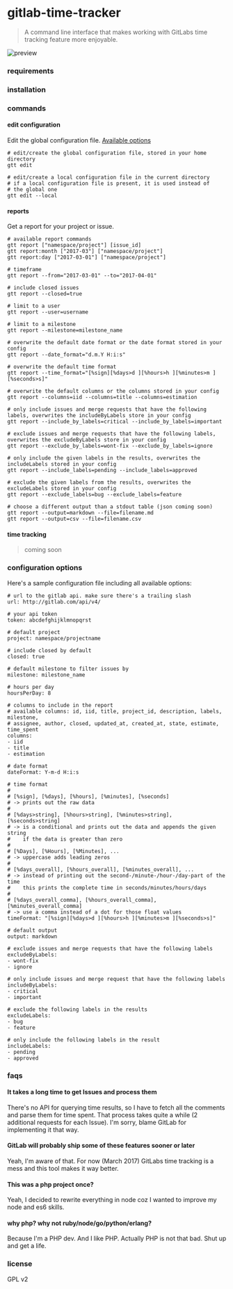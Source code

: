 # gitlab-time-tracker

> A command line interface that makes working with GitLabs time tracking feature more enjoyable.

![preview](https://raw.githubusercontent.com/kriskbx/gitlab-time-tracker/master/preview.gif)

### requirements

### installation

### commands

#### edit configuration

Edit the global configuration file. [Available options](#options)

```
# edit/create the global configuration file, stored in your home directory
gtt edit

# edit/create a local configuration file in the current directory
# if a local configuration file is present, it is used instead of
# the global one
gtt edit --local
```

#### reports

Get a report for your project or issue.

```
# available report commands
gtt report ["namespace/project"] [issue_id]
gtt report:month ["2017-03"] ["namespace/project"]
gtt report:day ["2017-03-01"] ["namespace/project"]

# timeframe
gtt report --from="2017-03-01" --to="2017-04-01"

# include closed issues
gtt report --closed=true

# limit to a user
gtt report --user=username

# limit to a milestone
gtt report --milestone=milestone_name

# overwrite the default date format or the date format stored in your config
gtt report --date_format="d.m.Y H:i:s"

# overwrite the default time format
gtt report --time_format="[%sign][%days>d ][%hours>h ][%minutes>m ][%seconds>s]"

# overwrite the default columns or the columns stored in your config
gtt report --columns=iid --columns=title --columns=estimation

# only include issues and merge requests that have the following labels, overwrites the includeByLabels store in your config
gtt report --include_by_labels=critical --include_by_labels=important

# exclude issues and merge requests that have the following labels, overwrites the excludeByLabels store in your config
gtt report --exclude_by_labels=wont-fix --exclude_by_labels=ignore

# only include the given labels in the results, overwrites the includeLabels stored in your config
gtt report --include_labels=pending --include_labels=approved

# exclude the given labels from the results, overwrites the excludeLabels stored in your config
gtt report --exclude_labels=bug --exclude_labels=feature

# choose a different output than a stdout table (json coming soon)
gtt report --output=markdown --file=filename.md
gtt report --output=csv --file=filename.csv
```

#### time tracking

> coming soon

### configuration options

Here's a sample configuration file including all available options:

```
# url to the gitlab api. make sure there's a trailing slash
url: http://gitlab.com/api/v4/

# your api token
token: abcdefghijklmnopqrst

# default project
project: namespace/projectname

# include closed by default
closed: true

# default milestone to filter issues by
milestone: milestone_name

# hours per day
hoursPerDay: 8

# columns to include in the report
# available columns: id, iid, title, project_id, description, labels, milestone,
# assignee, author, closed, updated_at, created_at, state, estimate, time_spent
columns:
- iid
- title
- estimation

# date format
dateFormat: Y-m-d H:i:s

# time format
#
# [%sign], [%days], [%hours], [%minutes], [%seconds] 
# -> prints out the raw data
#
# [%days>string], [%hours>string], [%minutes>string], [%seconds>string] 
# -> is a conditional and prints out the data and appends the given string
#    if the data is greater than zero
#
# [%Days], [%Hours], [%Minutes], ...
# -> uppercase adds leading zeros
#
# [%days_overall], [%hours_overall], [%minutes_overall], ...
# -> instead of printing out the second-/minute-/hour-/day-part of the time
#    this prints the complete time in seconds/minutes/hours/days
#
# [%days_overall_comma], [%hours_overall_comma], [%minutes_overall_comma] 
# -> use a comma instead of a dot for those float values
timeFormat: "[%sign][%days>d ][%hours>h ][%minutes>m ][%seconds>s]"

# default output
output: markdown

# exclude issues and merge requests that have the following labels
excludeByLabels:
- wont-fix
- ignore

# only include issues and merge request that have the following labels
includeByLabels:
- critical
- important

# exclude the following labels in the results
excludeLabels:
- bug
- feature

# only include the following labels in the result
includeLabels:
- pending
- approved
```

### faqs

#### It takes a long time to get Issues and process them

There's no API for querying time results, so I have to fetch all the comments and parse them for time spent. That process takes quite a while (2 additional requests for each Issue). I'm sorry, blame GitLab for implementing it that way.

#### GitLab will probably ship some of these features sooner or later

Yeah, I'm aware of that. For now (March 2017) GitLabs time tracking is a mess and this tool makes it way better.

#### This was a php project once?

Yeah, I decided to rewrite everything in node coz I wanted to improve my node and es6 skills.

#### why php? why not ruby/node/go/python/erlang?

Because I'm a PHP dev. And I like PHP. Actually PHP is not that bad. Shut up and get a life.

### license

GPL v2
